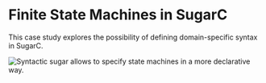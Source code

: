 # Finite State Machines in SugarC

This case study explores the possibility of defining domain-specific syntax in SugarC. 

![Syntactic sugar allows to specify state machines in a more declarative way.](https://cloud.githubusercontent.com/assets/8625333/7014846/797c28b8-dcca-11e4-8da1-9c93e396663d.png)
